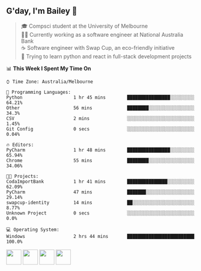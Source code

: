 ## G'day, I'm Bailey 👋

> 🎓 Compsci student at the University of Melbourne <br>
> 👨‍💻 Currently working as a software engineer at National Australia Bank <br>
> ☕️ Software engineer with Swap Cup, an eco-friendly initiative <br>
> 🌱 Trying to learn python and react in full-stack development projects

<!--START_SECTION:waka-->
📊 **This Week I Spent My Time On** 

```text
⌚︎ Time Zone: Australia/Melbourne

💬 Programming Languages: 
Python                   1 hr 45 mins        ████████████████░░░░░░░░░   64.21% 
Other                    56 mins             ████████░░░░░░░░░░░░░░░░░   34.3% 
CSV                      2 mins              ░░░░░░░░░░░░░░░░░░░░░░░░░   1.45% 
Git Config               0 secs              ░░░░░░░░░░░░░░░░░░░░░░░░░   0.04%

🔥 Editors: 
PyCharm                  1 hr 48 mins        ████████████████░░░░░░░░░   65.94% 
Chrome                   55 mins             ████████░░░░░░░░░░░░░░░░░   34.06%

🐱‍💻 Projects: 
CodaImportBank           1 hr 41 mins        ███████████████░░░░░░░░░░   62.09% 
PyCharm                  47 mins             ███████░░░░░░░░░░░░░░░░░░   29.14% 
swapcup-identity         14 mins             ██░░░░░░░░░░░░░░░░░░░░░░░   8.77% 
Unknown Project          0 secs              ░░░░░░░░░░░░░░░░░░░░░░░░░   0.0%

💻 Operating System: 
Windows                  2 hrs 44 mins       █████████████████████████   100.0%

```


<!--END_SECTION:waka-->

[<img height="40px" src="https://img.icons8.com/ios-filled/2x/linkedin.png">](https://linkedin.com/in/baileybutler1)
[<img height="40px" src="https://img.icons8.com/ios-filled/2x/github.png">](https://github.com/baely)
[<img height="40px" src="https://img.icons8.com/ios-filled/2x/salesforce.png">](https://trailblazer.me/id/baileybutler)
[<img height="40px" src="https://img.icons8.com/ios-filled/2x/instagram.png">](https://instagram.com/bae1y)
